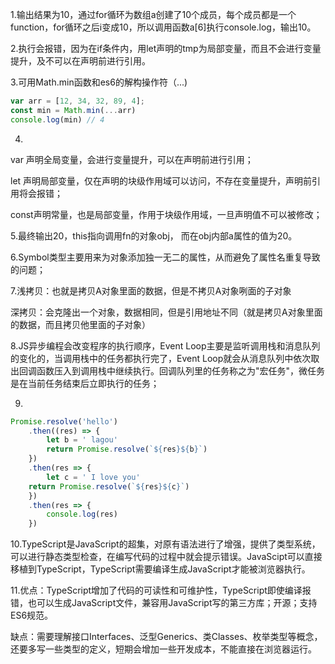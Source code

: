 1.输出结果为10，通过for循环为数组a创建了10个成员，每个成员都是一个function，for循环之后i变成10，所以调用函数a[6]执行console.log，输出10。

2.执行会报错，因为在if条件内，用let声明的tmp为局部变量，而且不会进行变量提升，及不可以在声明前进行引用。

3.可用Math.min函数和es6的解构操作符（...)

```javascript
var arr = [12, 34, 32, 89, 4];
const min = Math.min(...arr)
console.log(min) // 4
```

4.

var 声明全局变量，会进行变量提升，可以在声明前进行引用；

let 声明局部变量，仅在声明的块级作用域可以访问，不存在变量提升，声明前引用将会报错；

const声明常量，也是局部变量，作用于块级作用域，一旦声明值不可以被修改；

5.最终输出20，this指向调用fn的对象obj， 而在obj内部a属性的值为20。

6.Symbol类型主要用来为对象添加独一无二的属性，从而避免了属性名重复导致的问题；

7.浅拷贝：也就是拷贝A对象里面的数据，但是不拷贝A对象咧面的子对象

深拷贝：会克隆出一个对象，数据相同，但是引用地址不同（就是拷贝A对象里面的数据，而且拷贝他里面的子对象）

8.JS异步编程会改变程序的执行顺序，Event Loop主要是监听调用栈和消息队列的变化的，当调用栈中的任务都执行完了，Event Loop就会从消息队列中依次取出回调函数压入到调用栈中继续执行。回调队列里的任务称之为"宏任务"，微任务是在当前任务结束后立即执行的任务；

9.

```javascript
Promise.resolve('hello')
	.then((res) => {
		let b = ' lagou'
		return Promise.resolve(`${res}${b}`)
	})
	.then(res => {
		let c = ' I love you'
    return Promise.resolve(`${res}${c}`)
	})
	.then(res => {
		console.log(res)
	})
```

10.TypeScript是JavaScript的超集，对原有语法进行了增强，提供了类型系统，可以进行静态类型检查，在编写代码的过程中就会提示错误。JavaScipt可以直接移植到TypeScript，TypeScript需要编译生成JavaScript才能被浏览器执行。

11.优点：TypeScript增加了代码的可读性和可维护性，TypeScript即使编译报错，也可以生成JavaScript文件，兼容用JavaScript写的第三方库；开源；支持ES6规范。

缺点：需要理解接口Interfaces、泛型Generics、类Classes、枚举类型等概念，还要多写一些类型的定义，短期会增加一些开发成本，不能直接在浏览器运行。









